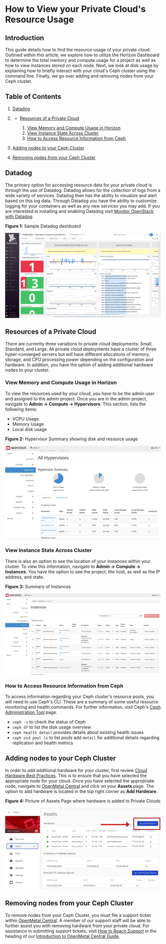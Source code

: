 # How to View your Private Cloud's Resource Usage

## Introduction

This guide details how to find the resource usage of your private cloud.
Outlined within this article, we explore how to utilize the Horizon
Dashboard to determine the total memory and compute usage for a project
as well as how to view instances stored on each node. Next, we look at
disk usage by explaining how to briefly interact with your cloud's Ceph
cluster using the command line. Finally, we go over adding and removing
nodes from your Ceph cluster.

## Table of Contents

1.  [Datadog](operators_manual/day-2/resource-usage/cloud-resource-usage#datadog)

2.    - [Resources of a Private
        Cloud](operators_manual/day-2/resource-usage/cloud-resource-usage#resources-of-a-private-cloud)
        
        1.  [View Memory and Compute Usage in
            Horizon](operators_manual/day-2/resource-usage/cloud-resource-usage#view-memory-and-compute-usage-in-horizon)
        2.  [View Instance State Across
            Cluster](operators_manual/day-2/resource-usage/cloud-resource-usage#view-instance-state-across-cluster)
        3.  [How to Access Resource Information from
            Ceph](operators_manual/day-2/resource-usage/cloud-resource-usage#how-to-access-resource-information-from-ceph)

3.  [Adding nodes to your Ceph
    Cluster](operators_manual/day-2/resource-usage/cloud-resource-usage#adding-nodes-to-your-ceph-cluster)

4.  [Removing nodes from your Ceph
    Cluster](operators_manual/day-2/resource-usage/cloud-resource-usage#removing-nodes-from-your-ceph-cluster)

## Datadog

The primary option for accessing resource data for your private cloud is
through the use of Datadog. Datadog allows for the collection of logs
from a wide variety of services. Datadog then has the ability to
visualize and alert based on this log data. Through Datadog you have the
ability to customize logging for your containers as well as any new
services you may add. If you are interested in installing and enabling
Datadog visit [Monitor OpenStack with
Datadog](https://www.datadoghq.com/blog/openstack-monitoring-datadog/).

**Figure 1:** Sample Datadog dashboard

![image](images/figure1.png)

## Resources of a Private Cloud

There are currently three variations to private cloud deployments:
Small, Standard, and Large. All private cloud deployments have a cluster
of three hyper-converged servers but will have different allocations of
memory, storage, and CPU processing power depending on the configuration
and hardware. In addition, you have the option of adding additional
hardware nodes to your cluster.

### View Memory and Compute Usage in Horizon

To view the resources used by your cloud, you have to be the admin user
and assigned to the admin project. Once you are in the admin project,
navigate to **Admin -\> Compute -\> Hypervisors**. This section, lists
the following items:

  - VCPU Usage
  - Memory Usage
  - Local disk usage

**Figure 2:** Hypervisor Summary showing disk and resource usage

![image](images/figure2.png)

### View Instance State Across Cluster

There is also an option to see the location of your instances within
your cluster. To view this information, navigate to **Admin -\> Compute
-\> Instances**. You have the option to see the project, the host, as
well as the IP address, and state.

**Figure 3:** Summary of Instances

![image](images/figure3.png)

### How to Access Resource Information from Ceph

To access information regarding your Ceph cluster's resource pools, you
will need to use Ceph's CLI. These are a summary of some useful resource
monitoring and health commands. For further information, visit Ceph's
[Ceph Administration Tool](https://docs.ceph.com/en/latest/man/8/ceph/)
page.

  - `ceph -s` to check the status of Ceph
  - `ceph df` to list the disk usage overview
  - `ceph health detail` provides details about existing health issues
  - `ceph osd pool ls` to list pools add `detail` for additional details
    regarding replication and health metrics

## Adding nodes to your Ceph Cluster

In order to add additional hardware for your cluster, first review
[Cloud Hardware Best
Practices](operators_manual/day-3/add-remove-hardware-nodes#cloud-hardware-selection-best-practices).
This is to ensure that you have selected the appropriate node for your
cloud. Once you have selected the appropriate node, navigate to
[OpenMetal Central](https://central.openmetal.io) and click on your
**Assets** page. The option to add hardware is located in the top right
corner as **Add Hardware**.

**Figure 4:** Picture of Assets Page where hardware is added to Private
Clouds

![image](images/figure4a.png)

## Removing nodes from your Ceph Cluster

To remove nodes from your Ceph Cluster, you must file a support ticket
within [OpenMetal Central](https://central.openmetal.io). A member of
our support staff will be able to further assist you with removing
hardware from your private cloud. For assistance in submitting support
tickets, visit [How to Reach Support](https://central.openmetal.io) in
the heading of our [Introduction to OpenMetal Central
Guide](https://central.openmetal.io).
